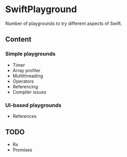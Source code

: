 # SwiftPlayground
Number of playgrounds to try different aspects of Swift.

## Content

### Simple playgrounds

* Timer
* Array profiler
* Multithreading
* Operators
* Referencing
* Compiler issues

### UI-based playgrounds

* References

## TODO

* Rx
* Promises
